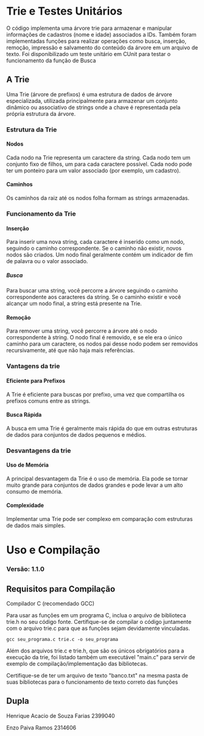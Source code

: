 # Trie e Testes Unitários

O código implementa uma árvore trie para armazenar e manipular informações de cadastros (nome e idade) associados a IDs. Também foram implementadas funções para realizar operações como busca, inserção, remoção, impressão e salvamento do conteúdo da árvore em um arquivo de texto. Foi disponibilizado um teste unitário em CUnit para testar o funcionamento da função de Busca

## A Trie

Uma Trie (árvore de prefixos) é uma estrutura de dados de árvore especializada, utilizada principalmente para armazenar um conjunto dinâmico ou associativo de strings onde a chave é representada pela própria estrutura da árvore.

### Estrutura da Trie

#### Nodos
Cada nodo na Trie representa um caractere da string.
Cada nodo tem um conjunto fixo de filhos, um para cada caractere possível.
Cada nodo pode ter um ponteiro para um valor associado (por exemplo, um cadastro).

#### Caminhos
Os caminhos da raiz até os nodos folha formam as strings armazenadas.

### Funcionamento da Trie
#### Inserção
Para inserir uma nova string, cada caractere é inserido como um nodo, seguindo o caminho correspondente.
Se o caminho não existir, novos nodos são criados.
Um nodo final geralmente contém um indicador de fim de palavra ou o valor associado.
##### Busca
Para buscar uma string, você percorre a árvore seguindo o caminho correspondente aos caracteres da string.
Se o caminho existir e você alcançar um nodo final, a string está presente na Trie.
#### Remoção
Para remover uma string, você percorre a árvore até o nodo correspondente à string.
O nodo final é removido, e se ele era o único caminho para um caractere, os nodos pai desse nodo podem ser removidos recursivamente, até que não haja mais referências.

### Vantagens da trie
#### Eficiente para Prefixos
A Trie é eficiente para buscas por prefixo, uma vez que compartilha os prefixos comuns entre as strings.
#### Busca Rápida
A busca em uma Trie é geralmente mais rápida do que em outras estruturas de dados para conjuntos de dados pequenos e médios.

### Desvantagens da trie
#### Uso de Memória
A principal desvantagem da Trie é o uso de memória. Ela pode se tornar muito grande para conjuntos de dados grandes e pode levar a um alto consumo de memória.
#### Complexidade
Implementar uma Trie pode ser complexo em comparação com estruturas de dados mais simples.

# Uso e Compilação

### Versão: 1.1.0

## Requisitos para Compilação

Compilador C (recomendado GCC)

Para usar as funções em um programa C, inclua o arquivo de biblioteca trie.h no seu código fonte. Certifique-se de compilar o código juntamente com o arquivo trie.c para que as funções sejam devidamente vinculadas.

    gcc seu_programa.c trie.c -o seu_programa

Além dos arquivos trie.c e trie.h, que são os únicos obrigatórios para a execução da trie, foi listado também um executável "main.c" para servir de exemplo de compilação/implementação das bibliotecas.

Certifique-se de ter um arquivo de texto "banco.txt" na mesma pasta de suas bibliotecas para o funcionamento de texto correto das funções

## Dupla

Henrique Acacio de Souza Farias 2399040

Enzo Paiva Ramos 2314606